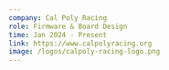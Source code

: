 ```yaml
---
company: Cal Poly Racing
role: Firmware & Board Design
time: Jan 2024 - Present
link: https://www.calpolyracing.org
image: /logos/calpoly-racing-logo.png
---
```

